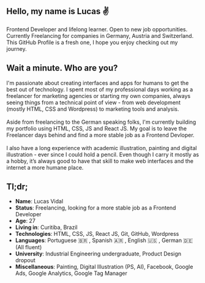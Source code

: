 ## Hello, my name is Lucas ✌️

Frontend Developer and lifelong learner. Open to new job opportunities. Currently Freelancing for companies in Germany, Austria and Switzerland. This GitHub Profile is a fresh one, I hope you enjoy checking out my journey.

## Wait a minute. Who are you?

I'm passionate about creating interfaces and apps for humans to get the best out of technology.
I spent most of my professional days working as a freelancer for marketing agencies or starting my own companies, always seeing things from a technical point of view - from web development (mostly HTML, CSS and Wordpress) to marketing tools and analysis.<br><br>
Aside from freelancing to the German speaking folks, I'm currently building my portfolio using HTML, CSS, JS and React JS. My goal is to leave the Freelancer days behind and find a more stable job as a Frontend Devloper.<br><br>
I also have a long experience with academic illustration, painting and digital illustration - ever since I could hold a pencil. Even though I carry it mostly as a hobby, it’s always good to have that skill to make web interfaces and the internet a more humane place.

## Tl;dr;

* **Name**: Lucas Vidal
* **Status**: Freelancing, looking for a more stable job as a Frontend Developer
* **Age**: 27
* **Living in**: Curitiba, Brazil
* **Technologies**: HTML, CSS, JS, React JS, Git, GitHub, Wordpress
* **Languages**: Portuguese 🇧🇷 , Spanish 🇦🇷 , English 🇺🇸 , German 🇩🇪 (All fluent)
* **University**: Industrial Engineering undergraduate, Product Design dropout
* **Miscellaneous**: Painting, Digital Illustration (PS, AI), Facebook, Google Ads, Google Analytics, Google Tag Manager
